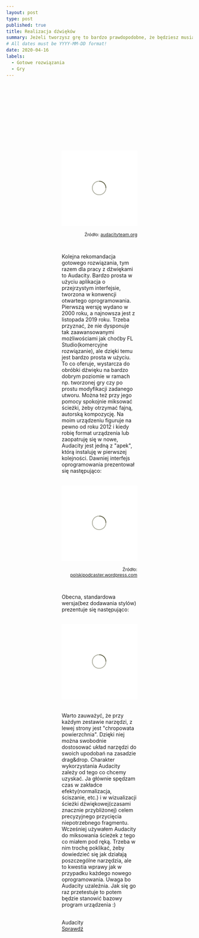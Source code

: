 ```yaml
---
layout: post
type: post
published: true
title: Realizacja dźwięków
summary: Jeżeli tworzysz grę to bardzo prawdopodobne, że będziesz musiał(a) zmodyfikować pliki audio. Skrócenie długości ścieżki, wycięcie danego fragmentu czy dodanie efektu to niektóre z czynności, które łatwo i szybko wykonasz w narzędziu, które wrzucisz na listę "must have" programów.
# All dates must be YYYY-MM-DD format!
date: 2020-04-16
labels:
  - Gotowe rozwiązania
  - Gry
---
```


<div class="ui top attached tabular menu">
  <span class="iconify icon-30" data-icon="pixelarticons:code" style="color: white; margin: auto 15px;"></span>

<a class="item active" data-tab="first"><span class="iconify icon-20" data-icon="twemoji:flag-england"></span></a>
<a class="item" data-tab="second"><span class="iconify icon-20" data-icon="emojione-v1:flag-for-poland"></span></a>

</div>

<!--
****************************************
ENGLISH TAB
****************************************
-->
<div class="ui bottom attached tab segment active mb-5" data-tab="first" style="padding: 50px 150px;">

</div>

<!--
****************************************
POLISH TAB
****************************************
-->
<div class="ui bottom attached tab segment mb-5" data-tab="second" style="padding: 50px 150px;">
  <div class="ui centered grid">
    <div class="sixteen wide column">
      <img class="ui image img-center" src="../images/oval.svg" data-echo="../posts/images/16_04_2020_1.PNG">
    </div>
  </div>

  <p style="font-size: 12px; text-align: right;">Źródło: <a href="https://www.audacityteam.org/" target="_blank">audacityteam.org</a></p>

  <br/>

  <p class="justify-text stylize-text">
  Kolejna rekomandacja gotowego rozwiązania, tym razem dla pracy z dźwiękami to Audacity. Bardzo prosta w użyciu aplikacja o przejrzystym interfejsie, tworzona w konwencji otwartego oprogramowania. Pierwszą wersję wydano w 2000 roku, a najnowsza jest z listopada 2019 roku. Trzeba przyznać, że nie dysponuje tak zaawansowanymi możliwościami jak choćby FL Studio(komercyjne rozwiązanie), ale dzięki temu jest bardzo prosta w użyciu. To co oferuje, wystarcza do obróbki dźwięku na bardzo dobrym poziomie w ramach np. tworzonej gry czy po prostu modyfikacji zadanego utworu. Można też przy jego pomocy spokojnie miksować ścieżki, żeby otrzymać fajną, autorską kompozycję. Na moim urządzeniu figuruje na pewno od roku 2012 i kiedy robię format urządzenia lub zaopatruję się w nowe, Audacity jest jedną z "apek", którą instaluję w pierwszej kolejności. Dawniej interfejs oprogramowania prezentował się następująco:
  </p>

  <br/>

  <div class="ui centered grid">
    <div class="sixteen wide column">
      <img class="ui image img-center" src="../images/oval.svg" data-echo="../posts/images/16_04_2020_2.PNG">
    </div>
  </div>

  <p style="font-size: 12px; text-align: right;">Źródło: <a href="https://polskipodcaster.wordpress.com/zrob-podcast/samouczek-nowego-podcastera/" target="_blank">polskipodcaster.wordpress.com</a></p>

  <br/>

  <p class="justify-text stylize-text">
  Obecna, standardowa wersja(bez dodawania stylów) prezentuje się następująco:
  </p>

  <br/>

  <div class="ui centered grid">
    <div class="sixteen wide column">
      <img class="ui image img-center" src="../images/oval.svg" data-echo="../posts/images/16_04_2020_3.PNG">
    </div>
  </div>

  <br/>

  <p class="justify-text stylize-text">
  Warto zauważyć, że przy każdym zestawie narzędzi, z lewej strony jest "chropowata powierzchnia". Dzięki niej można swobodnie dostosować układ narzędzi do swoich upodobań na zasadzie drag&drop. Charakter wykorzystania Audacity zależy od tego co chcemy uzyskać. Ja głównie spędzam czas w zakładce efekty(normalizacja, ściszanie, etc.) i w wizualizacji ścieżki dźwiękowej(czasami znacznie przybliżonej) celem precyzyjnego przycięcia niepotrzebnego fragmentu. Wcześniej używałem Audacity do miksowania ścieżek z tego co miałem pod ręką. Trzeba w nim trochę poklikać, żeby dowiedzieć się jak działają poszczególne narzędzia, ale to kwestia wprawy jak w przypadku każdego nowego oprogramowania. Uwaga bo Audacity uzależnia. Jak się go raz przetestuje to potem będzie stanowić bazowy program urządzenia :)
  </p>

  <br/>

  <div class="ui placeholder segment">
    <div class="ui icon header">
      <i class="volume up icon"></i>
      Audacity
    </div>
    <a href="https://www.audacityteam.org/" target="_blank" style="margin-top: 2%;">
      <div class="ui animated teal button" onclick="this.blur();" tabindex="0">
        <div class="visible content">Sprawdź</div>
        <div class="hidden content">
          <i class="right arrow icon"></i>
        </div>
      </div>
    </a>
  </div>
</div>
